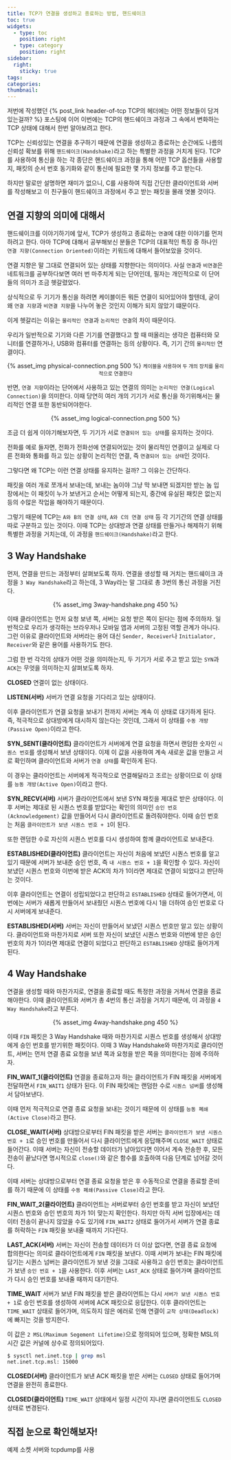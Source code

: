 ```yaml
---
title: TCP가 연결을 생성하고 종료하는 방법, 핸드쉐이크
toc: true
widgets:
  - type: toc
    position: right
  - type: category
    position: right
sidebar:
  right:
    sticky: true
tags:
categories:
thumbnail:
---
```


저번에 작성했던 {% post_link header-of-tcp TCP의 헤더에는 어떤 정보들이 담겨있는걸까? %} 포스팅에 이어 이번에는 TCP의 핸드쉐이크 과정과 그 속에서 변화하는 TCP 상태에 대해서 한번 알아보려고 한다.

<!-- more -->

TCP는 신뢰성있는 연결을 추구하기 때문에 연결을 생성하고 종료하는 순간에도 나름의 신뢰성 확보를 위해 `핸드쉐이크(Handshake)`라고 하는 특별한 과정을 거치게 된다. TCP를 사용하여 통신을 하는 각 종단은 핸드쉐이크 과정을 통해 어떤 TCP 옵션들을 사용할 지, 패킷의 순서 번호 동기화와 같이 통신에 필요한 몇 가지 정보를 주고 받는다.

하지만 말로만 설명하면 재미가 없으니, C를 사용하여 직접 간단한 클라이언트와 서버를 작성해보고 이 친구들이 핸드쉐이크 과정에서 주고 받는 패킷을 몰래 엿볼 것이다.

## 연결 지향의 의미에 대해서
핸드쉐이크를 이야기하기에 앞서, TCP가 생성하고 종료하는 `연결`에 대한 이야기를 먼저 하려고 한다. 아마 TCP에 대해서 공부해보신 분들은 TCP의 대표적인 특징 중 하나인 `연결 지향(Connection Oriented)`이라는 키워드에 대해서 들어보았을 것이다.

연결 지향은 말 그대로 연결되어 있는 상태를 지향한다는 의미이다. 사실 `연결`과 `비연결`은 네트워크를 공부하다보면 여러 번 마주치게 되는 단어인데, 필자는 개인적으로 이 단어들의 의미가 조금 헷갈렸었다.

상식적으로 두 기기가 통신을 하려면 케이블이든 뭐든 연결이 되어있어야 할텐데, 굳이 왜 `연결 지향`과 `비연결 지향`을 나누어 놓은 것인지 이해가 되지 않았기 떄문이다.

이게 헷갈리는 이유는 `물리적인 연결`과 `논리적인 연결`의 차이 때문이다.

우리가 일반적으로 기기와 다른 기기를 연결했다고 할 때 떠올리는 생각은 컴퓨터와 모니터를 연결하거나, USB와 컴퓨터를 연결하는 등의 상황이다. 즉, 기기 간의 `물리적인` 연결이다.

<center>
  {% asset_img physical-connection.png 500 %}
  <small>케이블을 사용하여 두 개의 장치를 물리적으로 연결한다</small>
  <br>
</center>

반면, `연결 지향`이라는 단어에서 사용하고 있는 연결의 의미는 `논리적인 연결(Logical Connection)`을 의미한다. 이때 당연히 여러 개의 기기가 서로 통신을 하기위해서는 물리적인 연결 또한 동반되어야한다.

<center>
  {% asset_img logical-connection.png 500 %}
  <br>
</center>

조금 더 쉽게 이야기해보자면, 두 기기가 서로 `연결되어 있는 상태`를 유지하는 것이다.

전화를 예로 들자면, 전화가 전화선에 연결되어있는 것이 물리적인 연결이고 실제로 다른 전화와 통화를 하고 있는 상황이 논리적인 연결, 즉 `연결되어 있는 상태`인 것이다.

그렇다면 왜 TCP는 이런 연결 상태를 유지하는 걸까? 그 이유는 간단하다.

패킷을 여러 개로 쪼개서 보내는데, 보내는 놈이야 그냥 막 보내면 되겠지만 받는 놈 입장에서는 이 패킷이 누가 보낸거고 순서는 어떻게 되는지, 중간에 유실된 패킷은 없는지 등의 수많은 작업을 해야하기 때문이다.

그렇기 때문에 TCP는 `A와 B의 연결 상태`, `A와 C의 연결 상태` 등 각 기기간의 연결 상태를 따로 구분하고 있는 것이다. 이때 TCP는 상대방과 연결 상태를 만들거나 해제하기 위해 특별한 과정을 거치는데, 이 과정을 `핸드쉐이크(Handshake)`라고 한다.

## 3 Way Handshake
먼저, 연결을 만드는 과정부터 살펴보도록 하자. 연결을 생성할 때 거치는 핸드쉐이크 과정을 `3 Way Handshake`라고 하는데, 3 Way라는 말 그대로 총 3번의 통신 과정을 거친다.

<center>
  {% asset_img 3way-handshake.png 450 %}
  <br>
</center>

이때 클라이언트는 먼저 요청 보낸 쪽, 서버는 요청 받은 쪽이 된다는 점에 주의하자. 일반적으로 우리가 생각하는 브라우저나 모바일 앱과 서버의 고정된 역할 관계가 아니다. 그런 이유로 클라이언트와 서버라는 용어 대신 `Sender, Receiver`나 `Initialator, Receiver`와 같은 용어를 사용하기도 한다.

그럼 한 번 각각의 상태가 어떤 것을 의미하는지, 두 기기가 서로 주고 받고 있는 `SYN`과 `ACK`는 무엇을 의미하는지 살펴보도록 하자.

**CLOSED**
연결이 없는 상태이다.

**LISTEN(서버)**
서버가 연결 요청을 기다리고 있는 상태이다.

이후 클라이언트가 연결 요청을 보내기 전까지 서버는 계속 이 상태로 대기하게 된다. 즉, 적극적으로 상대방에게 대시하지 않는다는 것인데, 그래서 이 상태를 `수동 개방(Passive Open)`이라고 한다.

**SYN_SENT(클라이언트)**
클라이언트가 서버에게 연결 요청을 하면서 랜덤한 숫자인 `시퀀스 번호`를 생성해서 보낸 상태이다. 이제 이 값을 사용하여 계속 새로운 값을 만들고 서로 확인하며 클라이언트와 서버가 `연결 상태`를 확인하게 된다.

이 경우는 클라이언트는 서버에게 적극적으로 연결해달라고 조르는 상황이므로 이 상태를 `능동 개방(Active Open)`이라고 한다.

**SYN_RECV(서버)**
서버가 클라이언트에서 보낸 SYN 패킷을 제대로 받은 상태이다. 이후 서버는 제대로 된 시퀀스 번호를 받았다는 확인의 의미인 `승인 번호(Acknowledgement)` 값을 만들어서 다시 클라이언트로 돌려줘야한다. 이때 승인 번호는 처음 `클라이언트가 보낸 시퀀스 번호 + 1`이 된다.

또한 랜덤한 수로 자신의 시퀀스 번호를 다시 생성하여 함께 클라이언트로 보내준다.

**ESTABLISHED(클라이언트)**
클라이언트는 자신이 처음에 보냈던 시퀀스 번호를 알고 있기 때문에 서버가 보내준 승인 번호, 즉 `내 시퀀스 번호 + 1`을 확인할 수 있다. 자신이 보냈던 시퀀스 번호와 이번에 받은 ACK의 차가 1이라면 제대로 연결이 되었다고 판단하는 것이다.

이후 클라이언트는 연결이 성립되었다고 판단하고 `ESTABLISHED` 상태로 들어가면서, 이번에는 서버가 새롭게 만들어서 보내줬던 시퀀스 번호에 다시 1을 더하여 승인 번호로 다시 서버에게 보내준다.

**ESTABLISHED(서버)**
서버는 자신이 만들어서 보냈던 시퀀스 번호만 알고 있는 상황이다. 클라이언트와 마찬가지로 서버 또한 자신이 보냈던 시퀀스 번호와 이번에 받은 승인 번호의 차가 1이라면 제대로 연결이 되었다고 판단하고 `ESTABLISHED` 상태로 들어가게된다.

## 4 Way Handshake
연결을 생성할 때와 마찬가지로, 연결을 종료할 때도 특정한 과정을 거쳐서 연결을 종료해야한다. 이때 클라이언트와 서버가 총 4번의 통신 과정을 거치기 때문에, 이 과정을 `4 Way Handshake`라고 부른다.

<center>
  {% asset_img 4way-handshake.png 450 %}
  <br>
</center>

이때 `FIN` 패킷은 3 Way Handshake 때와 마찬가지로 시퀀스 번호를 생성해서 상대방에게 승인 번호를 받기위한 패킷이다. 이때 3 Way Handshake와 마찬가지로 클라이언트, 서버는 먼저 연결 종료 요청을 보낸 쪽과 요청을 받은 쪽을 의미한다는 점에 주의하자.

**FIN_WAIT_1(클라이언트)**
연결을 종료하고자 하는 클라이언트가 FIN 패킷을 서버에게 전달하면서 `FIN_WAIT1` 상태가 된다. 이 FIN 패킷에는 랜덤한 수로 `시퀀스 넘버`를 생성해서 담아보낸다.

이때 먼저 적극적으로 연결 종료 요청을 보내는 것이기 때문에 이 상태를 `능동 폐쇄(Active Close)`라고 한다.

**CLOSE_WAIT(서버)**
상대방으로부터 FIN 패킷을 받은 서버는 `클라이언트가 보낸 시퀀스 번호 + 1`로 승인 번호를 만들어서 다시 클라이언트에게 응답해주며 `CLOSE_WAIT` 상태로 들어간다. 이때 서버는 자신이 전송할 데이터가 남아있다면 이어서 계속 전송한 후, 모든 전송이 끝났다면 명시적으로 `close()`와 같은 함수를 호출하여 다음 단계로 넘어갈 것이다.

이때 서버는 상대방으로부터 연결 종료 요청을 받은 후 수동적으로 연결을 종료할 준비를 하기 때문에 이 상태를 `수동 폐쇄(Passive Close)`라고 한다.

**FIN_WAIT_2(클라이언트)**
클라이언트는 서버로부터 승인 번호를 받고 자신이 보냈던 시퀀스 번호와 승인 번호의 차가 1이 맞는지 확인한다. 하지만 아직 서버 입장에서는 데이터 전송이 끝나지 않았을 수도 있기에 `FIN_WAIT2` 상태로 들어가서 서버가 연결 종료를 허락하는 `FIN` 패킷을 보내줄 때까지 기다린다.

**LAST_ACK(서버)**
서버는 자신이 전송할 데이터가 더 이상 없다면, 연결 종료 요청에 합의한다는 의미로 클라이언트에게 `FIN` 패킷을 보낸다. 이때 서버가 보내는 FIN 패킷에 담기는 시퀀스 넘버는 클라이언트가 보낸 것을 그대로 사용하고 승인 번호는 클라이언트가 보낸 `승인 번호 + 1`을 사용한다. 이후 서버는 `LAST_ACK` 상태로 들어가며 클라이언트가 다시 승인 번호를 보내줄 때까지 대기한다.

**TIME_WAIT**
서버가 보낸 FIN 패킷을 받은 클라이언트는 다시 `서버가 보낸 시퀀스 번호 + 1`로 승인 번호를 생성하여 서버에 ACK 패킷으로 응답한다. 이후 클라이언트는 `TIME_WAIT` 상태로 들어가며, 의도하지 않은 에러로 인해 연결이 `교착 상태(Deadlock)`에 빠지는 것을 방지한다.

이 값은 `2 MSL(Maximum Segement Lifetime)`으로 정의되어 있으며, 정확한 MSL의 시간 값은 커널에 상수로 정의되어있다.

```bash
$ sysctl net.inet.tcp | grep msl
net.inet.tcp.msl: 15000
```

**CLOSED(서버)**
클라이언트가 보낸 ACK 패킷을 받은 서버는 `CLOSED` 상태로 들어가며 연결을 완전히 종료한다.

**CLOSED(클라이언트)**
`TIME_WAIT` 상태에서 일정 시간이 지나면 클라이언트도 `CLOSED` 상태로 변경된다.

## 직접 눈으로 확인해보자!
예제 소켓 서버와 tcpdump를 사용